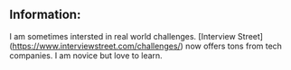 Information:
-------------

I am sometimes intersted in real world challenges. [Interview Street] (https://www.interviewstreet.com/challenges/) now offers tons from tech companies.
I am novice but love to learn.

